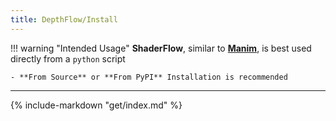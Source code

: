 ```yaml
---
title: DepthFlow/Install
---
```


!!! warning "Intended Usage"
    **ShaderFlow**, similar to [**Manim**](https://github.com/3b1b/manim), is best used directly from a `python` script

    - **From Source** or **From PyPI** Installation is recommended

<hr>

{% include-markdown "get/index.md" %}
